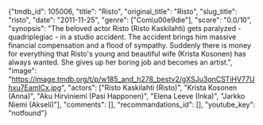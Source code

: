 {"tmdb_id": 105006, "title": "Risto", "original_title": "Risto", "slug_title": "risto", "date": "2011-11-25", "genre": ["Com\u00e9die"], "score": "0.0/10", "synopsis": "The beloved actor Risto (Risto Kaskilahti) gets paralyzed - quadriplegiac - in a studio accident. The accident brings him massive financial compensation and a flood of sympathy. Suddenly there is money for everything that Risto's young and beautiful wife (Krista Kosonen) has always wanted. She gives up her boring job and becomes an artist.", "image": "https://image.tmdb.org/t/p/w185_and_h278_bestv2/gXSJu3qnCSTiHV77Uhxu7EamlCx.jpg", "actors": ["Risto Kaskilahti (Risto)", "Krista Kosonen (Anna)", "Aku Hirviniemi (Pasi Happonen)", "Elena Leeve (Inka)", "Jarkko Niemi (Akseli)"], "comments": [], "recommandations_id": [], "youtube_key": "notfound"}